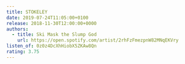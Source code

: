 ```yaml
---
title: STOKELEY
date: 2019-07-24T11:05:00+0100
release: 2018-11-30T12:00:00+0000
authors:
  - title: Ski Mask the Slump God
    url: https://open.spotify.com/artist/2rhFzFmezpnW82MNqEKVry
listen_of: 0z0z4DcXhHiobX5ZKAw8Qn
rating: 3.75
---
```

